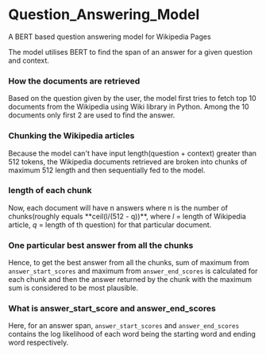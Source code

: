 # Question_Answering_Model
A BERT based question answering model for Wikipedia Pages 

The model utilises BERT to find the span of an answer for a given question and context.

<h3>How the documents are retrieved</h3>
Based on the question given by the user, the model first tries to fetch top 10 documents from the Wikipedia using Wiki library in Python. Among the 10 documents only first 2 are used to find the answer.

<h3>Chunking the Wikipedia articles</h3>
Because the model can't have input length(question + context) greater than 512 tokens, the Wikipedia documents retrieved are broken into chunks of maximum 512 length and then sequentially fed to the model.

<h3>length of each chunk</h3>
Now, each document will have n answers where n is the number of chunks(roughly equals **ceil(l/(512 - q))**, where <i>l</i> = length of Wikipedia article, <i>q</i> = length of th question) for that particular document. 

<h3>One particular best answer from all the chunks</h3>
Hence, to get the best answer from all the chunks, sum of maximum from <code>answer_start_scores</code> and maximum from <code>answer_end_scores</code> is calculated for each chunk and then the answer returned by the chunk with the maximum sum is considered to be most plausible.

<h3>What is answer_start_score and answer_end_scores</h3>
Here, for an answer span, <code>answer_start_scores</code> and <code>answer_end_scores</code> contains the log likelihood of each word being the starting word and ending word respectively.
